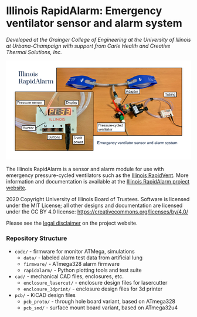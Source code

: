 # Illinois RapidAlarm: Emergency ventilator sensor and alarm system

*Developed at the Grainger College of Engineering at the University of Illinois at Urbana-Champaign with support from Carle Health and Creative Thermal Solutions, Inc.*

![Illinois RapidAlarm](https://raw.githubusercontent.com/rapidalarm/rapidalarm.github.io/master/pictures/labeled_photos.png)

The Illinois RapidAlarm is a sensor and alarm module for use with emergency pressure-cycled ventilators such as the [Illinois RapidVent](https://rapidvent.grainger.illinois.edu/). More information and documentation is available at the [Illinois RapidAlarm project website](http://rapidalarm.github.io).

2020 Copyright University of Illinois Board of Trustees. Software is licensed under the MIT License; all other designs and documentation are licensed under the CC BY 4.0 license: https://creativecommons.org/licenses/by/4.0/

Please see the [legal disclaimer](https://rapidalarm.github.io/#!legal.md) on the project website.

### Repository Structure

- `code/` - firmware for monitor ATMega, simulations
  - `data/` - labeled alarm test data from artificial lung
  - `firmware/` - ATmega328 alarm firmware
  - `rapidalarm/` - Python plotting tools and test suite
- `cad/` - mechanical CAD files, enclosures, etc.
    - `enclosure_lasercut/` - enclosure design files for lasercutter
    - `enclosure_3dprint/` - enclosure design files for 3d printer
- `pcb/` - KiCAD design files
  - `pcb_proto/` - through hole board variant, based on ATmega328
  - `pcb_smd/` - surface mount board variant, based on ATmega32u4
